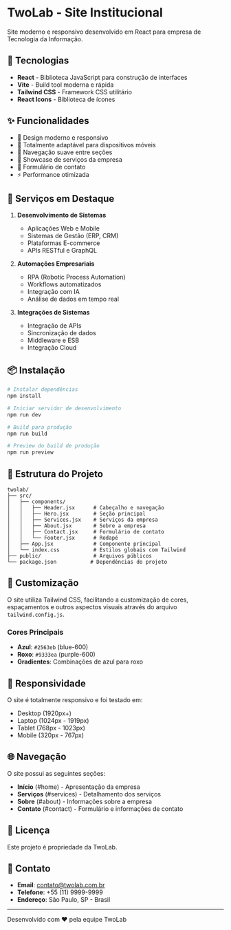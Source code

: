 # TwoLab - Site Institucional

Site moderno e responsivo desenvolvido em React para empresa de Tecnologia da Informação.

## 🚀 Tecnologias

- **React** - Biblioteca JavaScript para construção de interfaces
- **Vite** - Build tool moderna e rápida
- **Tailwind CSS** - Framework CSS utilitário
- **React Icons** - Biblioteca de ícones

## ✨ Funcionalidades

- 🎨 Design moderno e responsivo
- 📱 Totalmente adaptável para dispositivos móveis
- 🎯 Navegação suave entre seções
- 💼 Showcase de serviços da empresa
- 📧 Formulário de contato
- ⚡ Performance otimizada

## 🏢 Serviços em Destaque

1. **Desenvolvimento de Sistemas**
   - Aplicações Web e Mobile
   - Sistemas de Gestão (ERP, CRM)
   - Plataformas E-commerce
   - APIs RESTful e GraphQL

2. **Automações Empresariais**
   - RPA (Robotic Process Automation)
   - Workflows automatizados
   - Integração com IA
   - Análise de dados em tempo real

3. **Integrações de Sistemas**
   - Integração de APIs
   - Sincronização de dados
   - Middleware e ESB
   - Integração Cloud

## 📦 Instalação

```bash
# Instalar dependências
npm install

# Iniciar servidor de desenvolvimento
npm run dev

# Build para produção
npm run build

# Preview do build de produção
npm run preview
```

## 🎯 Estrutura do Projeto

```
twolab/
├── src/
│   ├── components/
│   │   ├── Header.jsx      # Cabeçalho e navegação
│   │   ├── Hero.jsx        # Seção principal
│   │   ├── Services.jsx    # Serviços da empresa
│   │   ├── About.jsx       # Sobre a empresa
│   │   ├── Contact.jsx     # Formulário de contato
│   │   └── Footer.jsx      # Rodapé
│   ├── App.jsx             # Componente principal
│   └── index.css           # Estilos globais com Tailwind
├── public/                 # Arquivos públicos
└── package.json           # Dependências do projeto
```

## 🎨 Customização

O site utiliza Tailwind CSS, facilitando a customização de cores, espaçamentos e outros aspectos visuais através do arquivo `tailwind.config.js`.

### Cores Principais

- **Azul**: `#2563eb` (blue-600)
- **Roxo**: `#9333ea` (purple-600)
- **Gradientes**: Combinações de azul para roxo

## 📱 Responsividade

O site é totalmente responsivo e foi testado em:
- Desktop (1920px+)
- Laptop (1024px - 1919px)
- Tablet (768px - 1023px)
- Mobile (320px - 767px)

## 🌐 Navegação

O site possui as seguintes seções:

- **Início** (#home) - Apresentação da empresa
- **Serviços** (#services) - Detalhamento dos serviços
- **Sobre** (#about) - Informações sobre a empresa
- **Contato** (#contact) - Formulário e informações de contato

## 📝 Licença

Este projeto é propriedade da TwoLab.

## 👥 Contato

- **Email**: contato@twolab.com.br
- **Telefone**: +55 (11) 9999-9999
- **Endereço**: São Paulo, SP - Brasil

---

Desenvolvido com ❤️ pela equipe TwoLab
